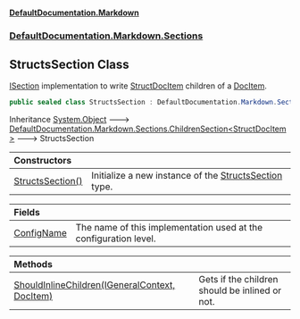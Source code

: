 #### [DefaultDocumentation\.Markdown](../../../../index.md 'index')
### [DefaultDocumentation\.Markdown\.Sections](../../../../index.md#DefaultDocumentation.Markdown.Sections 'DefaultDocumentation\.Markdown\.Sections')

## StructsSection Class

[ISection](https://github.com/Doraku/DefaultDocumentation/blob/master/documentation/api/DefaultDocumentation/Api/ISection/index.md 'DefaultDocumentation\.Api\.ISection') implementation to write [StructDocItem](https://github.com/Doraku/DefaultDocumentation/blob/master/documentation/api/DefaultDocumentation/Models/Types/StructDocItem/index.md 'DefaultDocumentation\.Models\.Types\.StructDocItem') children of a [DocItem](https://github.com/Doraku/DefaultDocumentation/blob/master/documentation/api/DefaultDocumentation/Models/DocItem/index.md 'DefaultDocumentation\.Models\.DocItem')\.

```csharp
public sealed class StructsSection : DefaultDocumentation.Markdown.Sections.ChildrenSection<DefaultDocumentation.Models.Types.StructDocItem>
```

Inheritance [System\.Object](https://docs.microsoft.com/en-us/dotnet/api/System.Object 'System\.Object') &#129106; [DefaultDocumentation\.Markdown\.Sections\.ChildrenSection&lt;](../ChildrenSection_T_/index.md 'DefaultDocumentation\.Markdown\.Sections\.ChildrenSection\<T\>')[StructDocItem](https://github.com/Doraku/DefaultDocumentation/blob/master/documentation/api/DefaultDocumentation/Models/Types/StructDocItem/index.md 'DefaultDocumentation\.Models\.Types\.StructDocItem')[&gt;](../ChildrenSection_T_/index.md 'DefaultDocumentation\.Markdown\.Sections\.ChildrenSection\<T\>') &#129106; StructsSection

| Constructors | |
| :--- | :--- |
| [StructsSection\(\)](StructsSection().md 'DefaultDocumentation\.Markdown\.Sections\.StructsSection\.StructsSection\(\)') | Initialize a new instance of the [StructsSection](DefaultDocumentation/Markdown/Sections/StructsSection/index.md 'DefaultDocumentation\.Markdown\.Sections\.StructsSection') type\. |

| Fields | |
| :--- | :--- |
| [ConfigName](ConfigName.md 'DefaultDocumentation\.Markdown\.Sections\.StructsSection\.ConfigName') | The name of this implementation used at the configuration level\. |

| Methods | |
| :--- | :--- |
| [ShouldInlineChildren\(IGeneralContext, DocItem\)](ShouldInlineChildren(IGeneralContext,DocItem).md 'DefaultDocumentation\.Markdown\.Sections\.StructsSection\.ShouldInlineChildren\(DefaultDocumentation\.IGeneralContext, DefaultDocumentation\.Models\.DocItem\)') | Gets if the children should be inlined or not\. |
